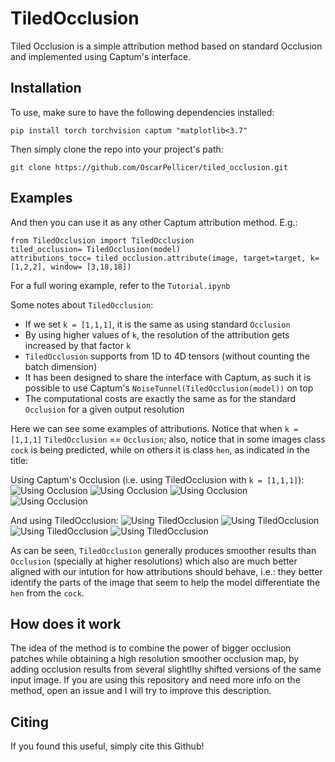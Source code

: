 # TiledOcclusion

Tiled Occlusion is a simple attribution method based on standard Occlusion and implemented using Captum's interface.

## Installation 
To use, make sure to have the following dependencies installed:

```{bash}
pip install torch torchvision captum "matplotlib<3.7"
```

Then simply clone the repo into your project's path:

```{bash}
git clone https://github.com/OscarPellicer/tiled_occlusion.git
```

## Examples

And then you can use it as any other Captum attribution method. E.g.:
```{python}
from TiledOcclusion import TiledOcclusion
tiled_occlusion= TiledOcclusion(model)
attributions_tocc= tiled_occlusion.attribute(image, target=target, k=[1,2,2], window= [3,18,18])
```

For a full woring example, refer to the `Tutorial.ipynb`

Some notes about `TiledOcclusion`:
 - If we set `k = [1,1,1]`, it is the same as using standard `Occlusion`
 - By using higher values of `k`, the resolution of the attribution gets increased by that factor `k`
 - `TiledOcclusion` supports from 1D to 4D tensors (without counting the batch dimension)
 - It has been designed to share the interface with Captum, as such it is possible to use Captum's `NoiseTunnel(TiledOcclusion(model))` on top
 - The computational costs are exactly the same as for the standard `Occlusion` for a given output resolution

Here we can see some examples of attributions. Notice that when `k = [1,1,1]` `TiledOcclusion` == `Occlusion`; also, notice that in some images class `cock` is being predicted, while on others it is class `hen`, as indicated in the title:

Using Captum's Occlusion (i.e. using TiledOcclusion with `k = [1,1,1]`):
![Using Occlusion](https://github.com/OscarPellicer/tiled_occlusion/media/occlusion_1.png)
![Using Occlusion](https://github.com/OscarPellicer/tiled_occlusion/media/occlusion_2.png)
![Using Occlusion](https://github.com/OscarPellicer/tiled_occlusion/media/occlusion_3.png)
![Using Occlusion](https://github.com/OscarPellicer/tiled_occlusion/media/occlusion_4.png)

And using TiledOcclusion:
![Using TiledOcclusion](https://github.com/OscarPellicer/tiled_occlusion/media/tiled_occlusion_1.png)
![Using TiledOcclusion](https://github.com/OscarPellicer/tiled_occlusion/media/tiled_occlusion_2.png)
![Using TiledOcclusion](https://github.com/OscarPellicer/tiled_occlusion/media/tiled_occlusion_3.png)
![Using TiledOcclusion](https://github.com/OscarPellicer/tiled_occlusion/media/tiled_occlusion_4.png)

As can be seen, `TiledOcclusion` generally produces smoother results than `Occlusion` (specially at higher resolutions) which also are much better aligned with our intution for how attributions should behave, i.e.: they better identify the parts of the image that seem to help the model differentiate the `hen` from the `cock`.

## How does it work

The idea of the method is to combine the power of bigger occlusion patches while obtaining a high resolution smoother occlusion map, by adding occlusion results from several slightlhy shifted versions of the same input image. If you are using this repository and need more info on the method, open an issue and I will try to improve this description.

## Citing

If you found this useful, simply cite this Github!